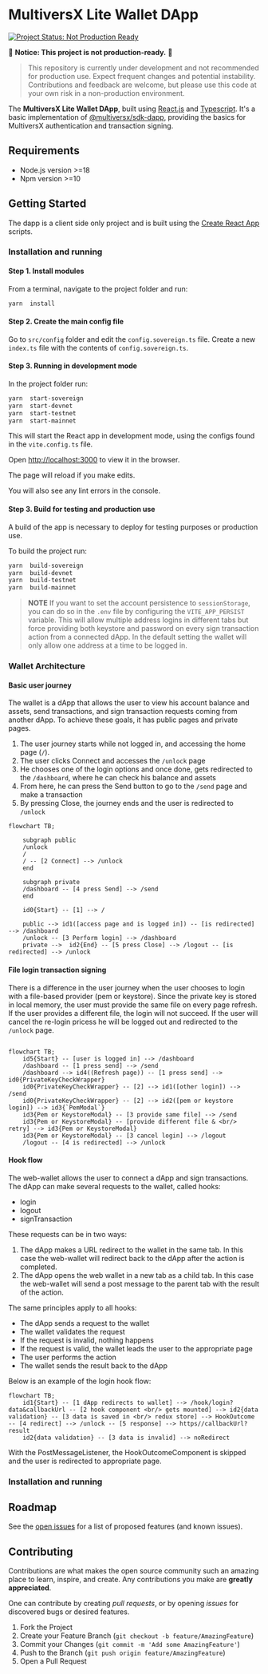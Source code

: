 # MultiversX Lite Wallet DApp

[![Project Status: Not Production Ready](https://img.shields.io/badge/status-not--production--ready-red)](https://github.com/your-repo)

🚧 **Notice: This project is not production-ready.** 🚧

> This repository is currently under development and not recommended for production use. Expect frequent changes and potential instability. Contributions and feedback are welcome, but please use this code at your own risk in a non-production environment.

The **MultiversX Lite Wallet DApp**, built using [React.js](https://reactjs.org/) and [Typescript](https://www.typescriptlang.org/).
It's a basic implementation of [@multiversx/sdk-dapp](https://www.npmjs.com/package/@multiversx/sdk-dapp), providing the basics for MultiversX authentication and transaction signing.

## Requirements

- Node.js version >=18
- Npm version >=10

## Getting Started

The dapp is a client side only project and is built using the [Create React App](https://create-react-app.dev) scripts.

### Installation and running

#### Step 1. Install modules

From a terminal, navigate to the project folder and run:

```bash
yarn  install
```

#### Step 2. Create the main config file

Go to `src/config` folder and edit the `config.sovereign.ts` file.
Create a new `index.ts` file with the contents of `config.sovereign.ts`.

#### Step 3. Running in development mode

In the project folder run:

```bash
yarn  start-sovereign
yarn  start-devnet
yarn  start-testnet
yarn  start-mainnet
```

This will start the React app in development mode, using the configs found in the `vite.config.ts` file.

Open [http://localhost:3000](http://localhost:3000) to view it in the browser.

The page will reload if you make edits.

You will also see any lint errors in the console.

#### Step 3. Build for testing and production use

A build of the app is necessary to deploy for testing purposes or production use.

To build the project run:

```bash
yarn  build-sovereign
yarn  build-devnet
yarn  build-testnet
yarn  build-mainnet
```

> **NOTE**
> If you want to set the account persistence to `sessionStorage`, you can do so in the `.env` file by configuring the `VITE_APP_PERSIST` variable. This will allow multiple address logins in different tabs but force providing both keystore and password on every sign transaction action from a connected dApp. In the default setting the wallet will only allow one address at a time to be logged in.

### Wallet Architecture

#### Basic user journey

The wallet is a dApp that allows the user to view his account balance and assets, send transactions, and sign transaction requests coming from another dApp.
To achieve these goals, it has public pages and private pages.

1. The user journey starts while not logged in, and accessing the home page (`/`).
2. The user clicks Connect and accesses the `/unlock` page
3. He chooses one of the login options and once done, gets redirected to the `/dashboard`, where he can check his balance and assets
4. From here, he can press the Send button to go to the `/send` page and make a transaction
5. By pressing Close, the journey ends and the user is redirected to `/unlock`

```mermaid
flowchart TB;

	subgraph public
	/unlock
	/
	/ -- [2 Connect] --> /unlock
	end

	subgraph private
	/dashboard -- [4 press Send] --> /send
	end

    id0{Start} -- [1] --> /

	public --> id1([access page and is logged in]) -- [is redirected] --> /dashboard
	/unlock -- [3 Perform login] --> /dashboard
	private -->  id2{End} -- [5 press Close] --> /logout -- [is redirected] --> /unlock

```

#### File login transaction signing

There is a difference in the user journey when the user chooses to login with a file-based provider (pem or keystore). Since the private key is stored in local memory, the user must provide the same file on every page refresh. If the user provides a different file, the login will not succeed. If the user will cancel the re-login pricess he will be logged out and redirected to the `/unlock` page.

```mermaid

flowchart TB;
    id5{Start} -- [user is logged in] --> /dashboard
    /dashboard -- [1 press send] --> /send
    /dashboard --> id4((Refresh page)) -- [1 press send] --> id0{PrivateKeyCheckWrapper}
	id0{PrivateKeyCheckWrapper} -- [2] --> id1([other login]) --> /send
	id0{PrivateKeyCheckWrapper} -- [2] --> id2([pem or keystore login]) --> id3{`PemModal`}
	id3{Pem or KeystoreModal} -- [3 provide same file] --> /send
	id3{Pem or KeystoreModal} -- [provide different file & <br/> retry] --> id3{Pem or KeystoreModal}
	id3{Pem or KeystoreModal} -- [3 cancel login] --> /logout
	/logout -- [4 is redirected] --> /unlock

```

#### Hook flow

The web-wallet allows the user to connect a dApp and sign transactions. The dApp can make several requests to the wallet, called hooks:

- login
- logout
- signTransaction

These requests can be in two ways:

1. The dApp makes a URL redirect to the wallet in the same tab. In this case the web-wallet will redirect back to the dApp after the action is completed.
2. The dApp opens the web wallet in a new tab as a child tab. In this case the web-wallet will send a post message to the parent tab with the result of the action.

The same principles apply to all hooks:

- The dApp sends a request to the wallet
- The wallet validates the request
- If the request is invalid, nothing happens
- If the request is valid, the wallet leads the user to the appropriate page
- The user performs the action
- The wallet sends the result back to the dApp

Below is an example of the login hook flow:

```mermaid
flowchart TB;
    id1{Start} -- [1 dApp redirects to wallet] --> /hook/login?data&callbackUrl -- [2 hook component <br/> gets mounted] --> id2{data validation} -- [3 data is saved in <br/> redux store] --> HookOutcome -- [4 redirect] --> /unlock -- [5 response] --> https//callbackUrl?result
	id2{data validation} -- [3 data is invalid] --> noRedirect
```

With the PostMessageListener, the HookOutcomeComponent is skipped and the user is redirected to appropriate page.

### Installation and running

## Roadmap

See the [open issues](https://github.com/multiversx/mx-template-dapp/issues) for a list of proposed features (and known issues).

## Contributing

Contributions are what makes the open source community such an amazing place to learn, inspire, and create. Any contributions you make are **greatly appreciated**.

One can contribute by creating _pull requests_, or by opening _issues_ for discovered bugs or desired features.

1. Fork the Project
2. Create your Feature Branch (`git checkout -b feature/AmazingFeature`)
3. Commit your Changes (`git commit -m 'Add some AmazingFeature'`)
4. Push to the Branch (`git push origin feature/AmazingFeature`)
5. Open a Pull Request


